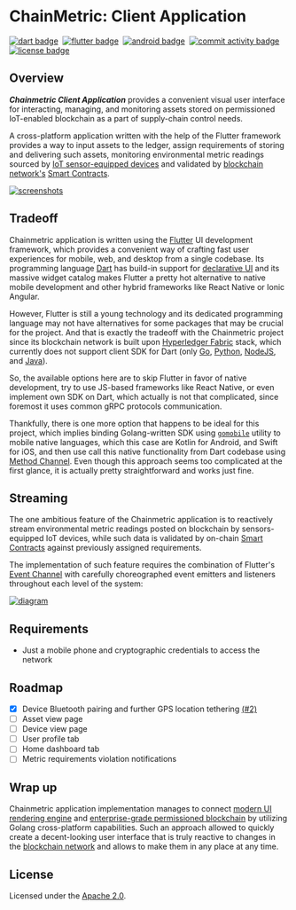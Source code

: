 # ChainMetric: Client Application

[![dart badge]][dart]&nbsp;
[![flutter badge]][flutter]&nbsp;
[![android badge]][flutter]&nbsp;
[![commit activity badge]][repo commit activity]&nbsp;
[![license badge]][license url]

## Overview

_**Chainmetric Client Application**_ provides a convenient visual user interface for interacting, managing, and monitoring assets stored on permissioned IoT-enabled blockchain as a part of supply-chain control needs.

A cross-platform application written with the help of the Flutter framework provides a way to input assets to the ledger, assign requirements of storing and delivering such assets, monitoring environmental metric readings sourced by [IoT sensor-equipped devices][chainmetric sensorsys repo] and validated by [blockchain network's][chainmetric network repo] [Smart Contracts][chainmetric contracts repo].

[![screenshots]][this repo]

## Tradeoff

Chainmetric application is written using the [Flutter][flutter] UI development framework, which provides a convenient way of crafting fast user experiences for mobile, web, and desktop from a single codebase. Its programming language [Dart][dart] has build-in support for [declarative UI][declarative ui] and its massive widget catalog makes Flutter a pretty hot alternative to native mobile development and other hybrid frameworks like React Native or Ionic Angular.

However, Flutter is still a young technology and its dedicated programming language may not have alternatives for some packages that may be crucial for the project. And that is exactly the tradeoff with the Chainmetric project since its blockchain network is built upon [Hyperledger Fabric][hyperledger fabric] stack, which currently does not support client SDK for Dart (only [Go][fabric sdk go], [Python][fabric sdk py], [NodeJS][fabric sdk node], and [Java][fabric sdk java]).

So, the available options here are to skip Flutter in favor of native development, try to use JS-based frameworks like React Native, or even implement own SDK on Dart, which actually is not that complicated, since foremost it uses common gRPC protocols communication.

Thankfully, there is one more option that happens to be ideal for this project, which implies binding Golang-written SDK using [`gomobile`][gomobile] utility to mobile native languages, which this case are Kotlin for Android, and Swift for iOS, and then use call this native functionality from Dart codebase using [Method Channel][method channel]. Even though this approach seems too complicated at the first glance, it is actually pretty straightforward and works just fine.

## Streaming

The one ambitious feature of the Chainmetric application is to reactively stream environmental metric readings posted on blockchain by sensors-equipped IoT devices, while such data is validated by on-chain [Smart Contracts][chainmetric contracts repo] against previously assigned requirements.

The implementation of such feature requires the combination of Flutter's [Event Channel][event channel] with carefully choreographed event emitters and listeners throughout each level of the system:

[![diagram]][this repo]

## Requirements

- Just a mobile phone and cryptographic credentials to access the network

## Roadmap

- [x] Device Bluetooth pairing and further GPS location tethering [(#2)](https://github.com/timoth-y/chainmetric-app/pull/2)
- [ ] Asset view page
- [ ] Device view page
- [ ] User profile tab
- [ ] Home dashboard tab
- [ ] Metric requirements violation notifications

## Wrap up

Chainmetric application implementation manages to connect [modern UI rendering engine][flutter] and [enterprise-grade permissioned blockchain][hyperledger fabric] by utilizing Golang cross-platform capabilities. Such an approach allowed to quickly create a decent-looking user interface that is truly reactive to changes in the [blockchain network][chainmetric network repo] and allows to make them in any place at any time.

## License

Licensed under the [Apache 2.0][license file].


[dart badge]: https://img.shields.io/badge/Code-Dart-informational?style=flat&logo=dart&logoColor=white&color=50B1AA
[lines counter]: https://img.shields.io/tokei/lines/github/timoth-y/chainmetric-contracts?color=teal&label=Lines
[commit activity badge]: https://img.shields.io/github/commit-activity/m/timoth-y/chainmetric-contracts?label=Commit%20activity&color=teal
[flutter badge]: https://img.shields.io/badge/Framework-Flutter-informational?style=flat&logo=flutter&logoColor=white&color=3374E0
[android badge]: https://img.shields.io/badge/Android-Supported-informational?style=flat&logo=android&logoColor=white&color=87B153
[license badge]: https://img.shields.io/badge/License-Apache%202.0-informational?style=flat&color=blue

[screenshots]: https://github.com/timoth-y/chainmetric-app/blob/master/docs/screenshots.png?raw=true

[this repo]: https://github.com/timoth-y/chainmetric-app
[dart]: https://dart.dev
[flutter]: https://flutter.dev
[repo commit activity]: https://github.com/timoth-y/kicksware-api/graphs/commit-activity
[license url]: https://www.apache.org/licenses/LICENSE-2.0

[declarative ui]: https://flutter.dev/docs/get-started/flutter-for/declarative
[widget catalog]: https://flutter.dev/docs/development/ui/widgets

[hyperledger fabric]: https://www.hyperledger.org/use/fabric
[fabric sdk go]: https://github.com/hyperledger/fabric-sdk-go
[fabric sdk py]: https://github.com/hyperledger/fabric-sdk-py
[fabric sdk node]: https://github.com/hyperledger/fabric-sdk-node
[fabric sdk java]: https://github.com/hyperledger/fabric-sdk-java
[gomobile]: https://github.com/golang/mobile
[method channel]: https://api.flutter.dev/flutter/services/MethodChannel-class.html
[event channel]: https://api.flutter.dev/flutter/services/EventChannel-class.html

[diagram]: https://github.com/timoth-y/chainmetric-app/blob/master/docs/diagram.png?raw=true

[chainmetric network repo]: https://github.com/timoth-y/chainmetric-network
[chainmetric contracts repo]: https://github.com/timoth-y/chainmetric-contracts
[chainmetric sensorsys repo]: https://github.com/timoth-y/chainmetric-sensorsys

[license file]: https://github.com/timoth-y/chainmetric-network/blob/main/LICENSE
